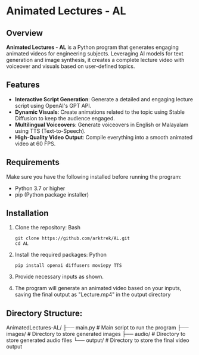 # Animated Lectures - AL

## Overview

**Animated Lectures - AL** is a Python program that generates engaging animated videos for engineering subjects. Leveraging AI models for text generation and image synthesis, it creates a complete lecture video with voiceover and visuals based on user-defined topics.

## Features

- **Interactive Script Generation**: Generate a detailed and engaging lecture script using OpenAI's GPT API.
- **Dynamic Visuals**: Create animations related to the topic using Stable Diffusion to keep the audience engaged.
- **Multilingual Voiceovers**: Generate voiceovers in English or Malayalam using TTS (Text-to-Speech).
- **High-Quality Video Output**: Compile everything into a smooth animated video at 60 FPS.

## Requirements

Make sure you have the following installed before running the program:

- Python 3.7 or higher
- pip (Python package installer)

## Installation

1. Clone the repository:
    Bash
     ```
     git clone https://github.com/arktrek/AL.git
     cd AL
     ```
   
2. Install the required packages:
     Python
     ``` 
     pip install openai diffusers moviepy TTS
     ```
3. Provide necessary inputs as shown.
4. The program will generate an animated video based on your inputs, saving the final output as "Lecture.mp4" in the output directory

## Directory Structure:
AnimatedLectures-AL/
├── main.py             # Main script to run the program
├── images/             # Directory to store generated images
├── audio/              # Directory to store generated audio files
└── output/             # Directory to store the final video output

